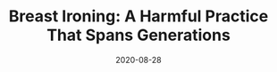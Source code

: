 ---
title: 'Breast Ironing: A Harmful Practice That Spans Generations'
permalink: /https://web.archive.org/web/20220124220934/http:/sogh.se/breast-ironing-a-harmful-practice-that-spans-generations//
date: 2020-08-28
---
